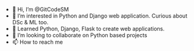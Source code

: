 - 👋 Hi, I’m @GitCodeSM
- 👀 I’m interested in Python and Django web application.
     Curious about DSc & ML too.
- 🌱 Learned Python, Django, Flask to create web applications.
- 💞️ I’m looking to collaborate on Python based projects
- 📫 How to reach me
